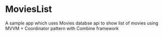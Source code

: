 # MoviesList
A sample app which uses Movies databse api to show list of movies using MVVM + Coordinator pattern with Combine framework
